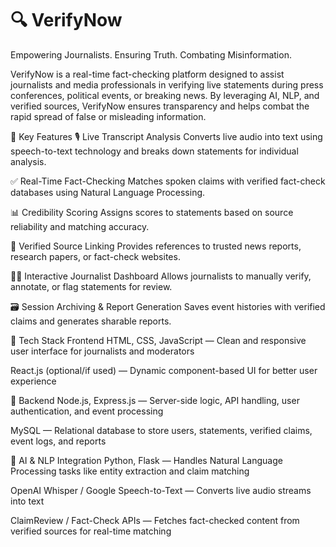 #  🔍 VerifyNow
Empowering Journalists. Ensuring Truth. Combating Misinformation.

VerifyNow is a real-time fact-checking platform designed to assist journalists and media professionals in verifying live statements during press conferences, political events, or breaking news. By leveraging AI, NLP, and verified sources, VerifyNow ensures transparency and helps combat the rapid spread of false or misleading information.

🧠 Key Features
🎙️ Live Transcript Analysis
Converts live audio into text using speech-to-text technology and breaks down statements for individual analysis.

✅ Real-Time Fact-Checking
Matches spoken claims with verified fact-check databases using Natural Language Processing.

📊 Credibility Scoring
Assigns scores to statements based on source reliability and matching accuracy.

🔗 Verified Source Linking
Provides references to trusted news reports, research papers, or fact-check websites.

🧑‍💻 Interactive Journalist Dashboard
Allows journalists to manually verify, annotate, or flag statements for review.

🗃️ Session Archiving & Report Generation
Saves event histories with verified claims and generates sharable reports.

🚀 Tech Stack
Frontend
HTML, CSS, JavaScript — Clean and responsive user interface for journalists and moderators

React.js (optional/if used) — Dynamic component-based UI for better user experience

🔧 Backend
Node.js, Express.js — Server-side logic, API handling, user authentication, and event processing

MySQL — Relational database to store users, statements, verified claims, event logs, and reports

🧠 AI & NLP Integration
Python, Flask — Handles Natural Language Processing tasks like entity extraction and claim matching

OpenAI Whisper / Google Speech-to-Text — Converts live audio streams into text

ClaimReview / Fact-Check APIs — Fetches fact-checked content from verified sources for real-time matching
